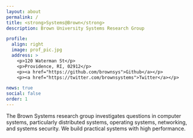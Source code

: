 ```yaml
---
layout: about
permalink: /
title: <strong>Systems@Brown</strong>
description: Brown University Systems Research Group

profile:
  align: right
  image: prof_pic.jpg
  address: >
    <p>120 Waterman St</p>
    <p>Providence, RI, 02912</p>
    <p><a href="https://github.com/brownsys">Github</a></p>
    <p><a href="https://twitter.com/brownsystems">Twitter</a></p>

news: true
social: false
order: 1
---
```


The Brown Systems research group investigates questions in computer
systems, particularly distributed systems, operating systems,
networking, and systems security. We build practical systems with high
performance.
